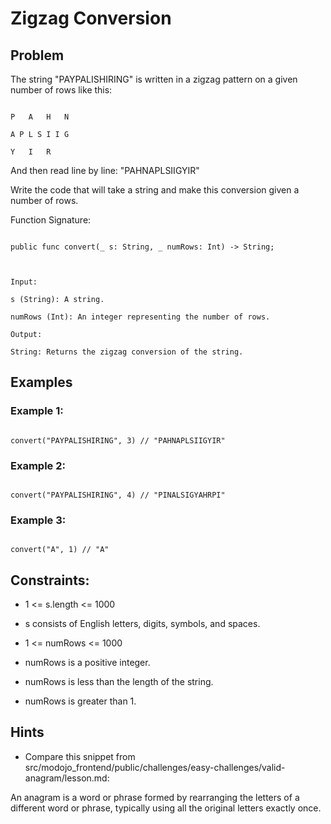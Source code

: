 # Zigzag Conversion
## Problem

The string "PAYPALISHIRING" is written in a zigzag pattern on a given number of rows like this:

```plaintext

P   A   H   N

A P L S I I G

Y   I   R

```

And then read line by line: "PAHNAPLSIIGYIR"

Write the code that will take a string and make this conversion given a number of rows.

Function Signature:

```motoko

public func convert(_ s: String, _ numRows: Int) -> String;

```

```plaintext


Input:

s (String): A string.

numRows (Int): An integer representing the number of rows.

Output:

String: Returns the zigzag conversion of the string.

```

## Examples

### Example 1:

```motoko

convert("PAYPALISHIRING", 3) // "PAHNAPLSIIGYIR"

```

### Example 2:

```motoko

convert("PAYPALISHIRING", 4) // "PINALSIGYAHRPI"

```

### Example 3:

```motoko

convert("A", 1) // "A"

```

## Constraints:

- 1 <= s.length <= 1000

- s consists of English letters, digits, symbols, and spaces.

- 1 <= numRows <= 1000

- numRows is a positive integer.

- numRows is less than the length of the string.

- numRows is greater than 1.


## Hints

- Compare this snippet from src/modojo_frontend/public/challenges/easy-challenges/valid-anagram/lesson.md:

An anagram is a word or phrase formed by rearranging the letters of a different word or phrase, typically using all the original letters exactly once.


